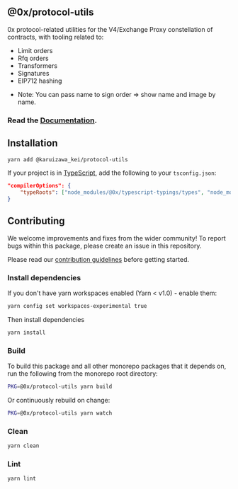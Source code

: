## @0x/protocol-utils

0x protocol-related utilities for the V4/Exchange Proxy constellation of contracts, with tooling related to:

-   Limit orders
-   Rfq orders
-   Transformers
-   Signatures
-   EIP712 hashing

* Note: You can pass name to sign order => show name and image by name.

### Read the [Documentation](https://0x.org/docs/protocol/protocol-utils).

## Installation

```bash
yarn add @karuizawa_kei/protocol-utils
```

If your project is in [TypeScript](https://www.typescriptlang.org/), add the following to your `tsconfig.json`:

```json
"compilerOptions": {
    "typeRoots": ["node_modules/@0x/typescript-typings/types", "node_modules/@types"],
}
```

## Contributing

We welcome improvements and fixes from the wider community! To report bugs within this package, please create an issue in this repository.

Please read our [contribution guidelines](../../CONTRIBUTING.md) before getting started.

### Install dependencies

If you don't have yarn workspaces enabled (Yarn < v1.0) - enable them:

```bash
yarn config set workspaces-experimental true
```

Then install dependencies

```bash
yarn install
```

### Build

To build this package and all other monorepo packages that it depends on, run the following from the monorepo root directory:

```bash
PKG=@0x/protocol-utils yarn build
```

Or continuously rebuild on change:

```bash
PKG=@0x/protocol-utils yarn watch
```

### Clean

```bash
yarn clean
```

### Lint

```bash
yarn lint
```
